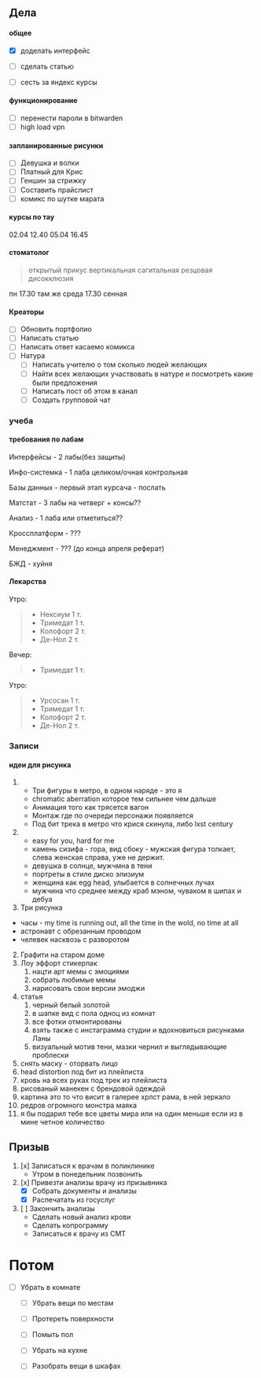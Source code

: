 ## Дела
#### общее

- [x] доделать интерфейс
- [ ] сделать статью
- [ ] сесть за яндекс курсы


#### функционирование
- [ ] перенести пароли в bitwarden
- [ ] high load vpn

#### запланированные рисунки
-  [ ] Девушка и волки
-  [ ] Платный для Крис
-  [ ] Геншин за стрижку
- [ ] Составить прайслист
- [ ] комикс по шутке марата
#### курсы по тау
02.04 12.40
05.04 16.45

#### стоматолог

> открытый прикус
вертикальная сагитальная резцовая дисокклюзия

пн 17.30 там же
среда 17.30 сенная

#### Креаторы
-  [ ] Обновить портфолио
-  [ ] Написать статью
-  [ ] Написать ответ касаемо комикса
-  [ ] Натура
	- [ ] Написать учителю о том сколько людей желающих
	-  [ ] Найти всех желающих участвовать в натуре и посмотреть какие были предложения
	-  [ ] Написать пост об этом в  канал
	-  [ ] Создать групповой чат

### учеба

#### требования по лабам
Интерфейсы - 2 лабы(без защиты)

Инфо-системка - 1 лаба целиком/очная контрольная

Базы данных - первый этап курсача - послать

Матстат - 3 лабы на четверг + консы??

Анализ - 1 лаба или отметиться??

Кроссплатформ - ???

Менеджмент - ??? (до конца апреля реферат)

БЖД - хуйня

#### Лекарства
Утро:
> - Нексиум   1 т.
> - Тримедат 1 т.
> - Колофорт 2 т.
> -  Де-Нол    2 т.

Вечер:
> - Тримедат 1 т.

Утро:
> - Урсосан  1 т.
> - Тримедат 1 т.
> - Колофорт 2 т.
> -  Де-Нол    2 т.

### Записи

####  идеи для рисунка
1. 
	- Три фигуры в метро, в одном наряде - это я
	 - chromatic aberration которое тем сильнее чем дальше 
	 - Анимация того как трясется вагон
	 - Монтаж где по очереди персонажи появляется
	 - Под бит трека в метро что крися скинула, либо lxst century
2. 
	- easy for you, hard for me
	- камень сизифа - гора, вид сбоку - мужская фигура толкает, слева женская справа, уже не держит. 
	- девушка в солнце, мужчмна в тени
	- портреты в стиле диско элизиум 
	- женщина как egg head, улыбается в солнечных лучах
	- мужчина что среднее между краб мэном, чуваком в шипах и дебуа
1. Три рисунка
  - часы - my time is running out, all the time in the wold, no time at all
   - астронавт с обрезанным проводом
   - челевек насквозь с разворотом   
2. Графити на старом доме
3. Лоу эффорт стикерпак
	1. нацти арт мемы с эмоциями
	2. собрать любимые мемы
	3. нарисовать свои версии эмоджи
4. статья
	1. черный белый золотой
	2. в шапке вид с пола одноц из комнат
	3. все фотки отмонтированы
	4. взять также с инстаграмма студии и вдохновиться рисунками Ланы
	5. визуальный мотив тени, мазки чернил и выглядывающие проблески
5. снять маску - оторвать лицо
6. head distortion под бит из плейлиста
7. кровь на всех руках под трек из плейлиста
8. рисованый манекен с брендовой одеждой
9. картина это то что висит в галерее хрлст рама, в ней зеркало
10. редров огромного монстра маяка
11. я бы подарил тебе все цветы мира или на один меньше если из в мине четное количество

## Призыв
1. [x] Записаться к врачам в поликлинике
	- Утром в понедельник позвонить
2. [x] Привезти анализы врачу из призывника
	-  [x] Собрать документы и анализы
	-  [x] Распечатать из госуслуг
3. [ ]  Закончить анализы
	- Сделать новый анализ крови
	- Сделать копрограмму
	- Записаться к врачу из СМТ



# Потом
- [ ] Убрать в комнате
	 - [ ] Убрать вещи по местам
	 - [ ] Протереть поверхности
	 - [ ] Помыть пол
	 - [ ] Убрать на кухне
	 - [ ] Разобрать вещи в шкафах


